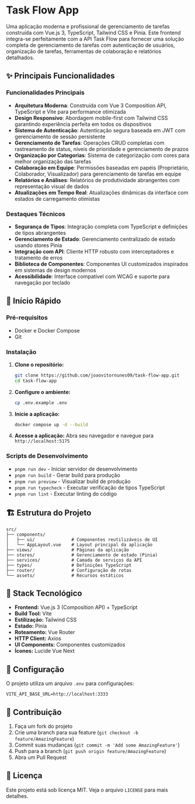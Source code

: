 # Task Flow App

Uma aplicação moderna e profissional de gerenciamento de tarefas construída com Vue.js 3, TypeScript, Tailwind CSS e Pinia. Este frontend integra-se perfeitamente com a API Task Flow para fornecer uma solução completa de gerenciamento de tarefas com autenticação de usuários, organização de tarefas, ferramentas de colaboração e relatórios detalhados.

## ✨ Principais Funcionalidades

### Funcionalidades Principais
- **Arquitetura Moderna**: Construída com Vue 3 Composition API, TypeScript e Vite para performance otimizada
- **Design Responsivo**: Abordagem mobile-first com Tailwind CSS garantindo experiência perfeita em todos os dispositivos
- **Sistema de Autenticação**: Autenticação segura baseada em JWT com gerenciamento de sessão persistente
- **Gerenciamento de Tarefas**: Operações CRUD completas com rastreamento de status, níveis de prioridade e gerenciamento de prazos
- **Organização por Categorias**: Sistema de categorização com cores para melhor organização das tarefas
- **Colaboração em Equipe**: Permissões baseadas em papéis (Proprietário, Colaborador, Visualizador) para gerenciamento de tarefas em equipe
- **Relatórios e Análises**: Relatórios de produtividade abrangentes com representação visual de dados
- **Atualizações em Tempo Real**: Atualizações dinâmicas da interface com estados de carregamento otimistas

### Destaques Técnicos
- **Segurança de Tipos**: Integração completa com TypeScript e definições de tipos abrangentes
- **Gerenciamento de Estado**: Gerenciamento centralizado de estado usando stores Pinia
- **Integração com API**: Cliente HTTP robusto com interceptadores e tratamento de erros
- **Biblioteca de Componentes**: Componentes UI customizados inspirados em sistemas de design modernos
- **Acessibilidade**: Interface compatível com WCAG e suporte para navegação por teclado

## 🚀 Início Rápido

### Pré-requisitos
- Docker e Docker Compose
- Git

### Instalação

1. **Clone o repositório:**
   ```bash
   git clone https://github.com/joaovitornunes09/task-flow-app.git
   cd task-flow-app
   ```

2. **Configure o ambiente:**
   ```bash
   cp .env.example .env
   ```

3. **Inicie a aplicação:**
   ```bash
   docker compose up -d --build
   ```

4. **Acesse a aplicação:**
   Abra seu navegador e navegue para `http://localhost:5175`

### Scripts de Desenvolvimento

- `pnpm run dev` - Iniciar servidor de desenvolvimento
- `pnpm run build` - Gerar build para produção
- `pnpm run preview` - Visualizar build de produção
- `pnpm run typecheck` - Executar verificação de tipos TypeScript
- `pnpm run lint` - Executar linting do código

## 🏗️ Estrutura do Projeto

```
src/
├── components/
│   ├── ui/              # Componentes reutilizáveis de UI
│   └── AppLayout.vue    # Layout principal da aplicação
├── views/               # Páginas da aplicação
├── stores/              # Gerenciamento de estado (Pinia)
├── services/            # Camada de serviços da API
├── types/               # Definições TypeScript
├── router/              # Configuração de rotas
└── assets/              # Recursos estáticos
```

## 🔧 Stack Tecnológico

- **Frontend:** Vue.js 3 (Composition API) + TypeScript
- **Build Tool:** Vite
- **Estilização:** Tailwind CSS
- **Estado:** Pinia
- **Roteamento:** Vue Router
- **HTTP Client:** Axios
- **UI Components:** Componentes customizados
- **Ícones:** Lucide Vue Next

## 📝 Configuração

O projeto utiliza um arquivo `.env` para configurações:

```env
VITE_API_BASE_URL=http://localhost:3333
```

## 🤝 Contribuição

1. Faça um fork do projeto
2. Crie uma branch para sua feature (`git checkout -b feature/AmazingFeature`)
3. Commit suas mudanças (`git commit -m 'Add some AmazingFeature'`)
4. Push para a branch (`git push origin feature/AmazingFeature`)
5. Abra um Pull Request

## 📄 Licença

Este projeto está sob licença MIT. Veja o arquivo `LICENSE` para mais detalhes.
